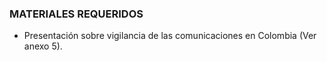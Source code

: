 ### MATERIALES REQUERIDOS
* Presentación sobre vigilancia de las comunicaciones en Colombia (Ver anexo 5).



